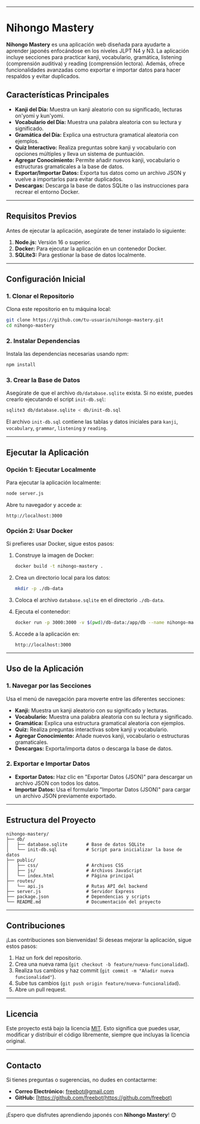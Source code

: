 
---

# Nihongo Mastery

**Nihongo Mastery** es una aplicación web diseñada para ayudarte a aprender japonés enfocándose en los niveles JLPT N4 y N3. La aplicación incluye secciones para practicar kanji, vocabulario, gramática, listening (comprensión auditiva) y reading (comprensión lectora). Además, ofrece funcionalidades avanzadas como exportar e importar datos para hacer respaldos y evitar duplicados.

## Características Principales

- **Kanji del Día:** Muestra un kanji aleatorio con su significado, lecturas on'yomi y kun'yomi.
- **Vocabulario del Día:** Muestra una palabra aleatoria con su lectura y significado.
- **Gramática del Día:** Explica una estructura gramatical aleatoria con ejemplos.
- **Quiz Interactivo:** Realiza preguntas sobre kanji y vocabulario con opciones múltiples y lleva un sistema de puntuación.
- **Agregar Conocimiento:** Permite añadir nuevos kanji, vocabulario o estructuras gramaticales a la base de datos.
- **Exportar/Importar Datos:** Exporta tus datos como un archivo JSON y vuelve a importarlos para evitar duplicados.
- **Descargas:** Descarga la base de datos SQLite o las instrucciones para recrear el entorno Docker.

---

## Requisitos Previos

Antes de ejecutar la aplicación, asegúrate de tener instalado lo siguiente:

1. **Node.js:** Versión 16 o superior.
2. **Docker:** Para ejecutar la aplicación en un contenedor Docker.
3. **SQLite3:** Para gestionar la base de datos localmente.

---

## Configuración Inicial

### 1. Clonar el Repositorio

Clona este repositorio en tu máquina local:

```bash
git clone https://github.com/tu-usuario/nihongo-mastery.git
cd nihongo-mastery
```

### 2. Instalar Dependencias

Instala las dependencias necesarias usando npm:

```bash
npm install
```

### 3. Crear la Base de Datos

Asegúrate de que el archivo `db/database.sqlite` exista. Si no existe, puedes crearlo ejecutando el script `init-db.sql`:

```bash
sqlite3 db/database.sqlite < db/init-db.sql
```

El archivo `init-db.sql` contiene las tablas y datos iniciales para `kanji`, `vocabulary`, `grammar`, `listening` y `reading`.

---

## Ejecutar la Aplicación

### Opción 1: Ejecutar Localmente

Para ejecutar la aplicación localmente:

```bash
node server.js
```

Abre tu navegador y accede a:

```
http://localhost:3000
```

### Opción 2: Usar Docker

Si prefieres usar Docker, sigue estos pasos:

1. Construye la imagen de Docker:

   ```bash
   docker build -t nihongo-mastery .
   ```

2. Crea un directorio local para los datos:

   ```bash
   mkdir -p ./db-data
   ```

3. Coloca el archivo `database.sqlite` en el directorio `./db-data`.

4. Ejecuta el contenedor:

   ```bash
   docker run -p 3000:3000 -v $(pwd)/db-data:/app/db --name nihongo-mastery nihongo-mastery
   ```

5. Accede a la aplicación en:

   ```
   http://localhost:3000
   ```

---

## Uso de la Aplicación

### 1. Navegar por las Secciones

Usa el menú de navegación para moverte entre las diferentes secciones:

- **Kanji:** Muestra un kanji aleatorio con su significado y lecturas.
- **Vocabulario:** Muestra una palabra aleatoria con su lectura y significado.
- **Gramática:** Explica una estructura gramatical aleatoria con ejemplos.
- **Quiz:** Realiza preguntas interactivas sobre kanji y vocabulario.
- **Agregar Conocimiento:** Añade nuevos kanji, vocabulario o estructuras gramaticales.
- **Descargas:** Exporta/importa datos o descarga la base de datos.

### 2. Exportar e Importar Datos

- **Exportar Datos:** Haz clic en "Exportar Datos (JSON)" para descargar un archivo JSON con todos los datos.
- **Importar Datos:** Usa el formulario "Importar Datos (JSON)" para cargar un archivo JSON previamente exportado.

---

## Estructura del Proyecto

```
nihongo-mastery/
├── db/
│   ├── database.sqlite       # Base de datos SQLite
│   └── init-db.sql           # Script para inicializar la base de datos
├── public/
│   ├── css/                  # Archivos CSS
│   ├── js/                   # Archivos JavaScript
│   └── index.html            # Página principal
├── routes/
│   └── api.js                # Rutas API del backend
├── server.js                 # Servidor Express
├── package.json              # Dependencias y scripts
└── README.md                 # Documentación del proyecto
```

---

## Contribuciones

¡Las contribuciones son bienvenidas! Si deseas mejorar la aplicación, sigue estos pasos:

1. Haz un fork del repositorio.
2. Crea una nueva rama (`git checkout -b feature/nueva-funcionalidad`).
3. Realiza tus cambios y haz commit (`git commit -m "Añadir nueva funcionalidad"`).
4. Sube tus cambios (`git push origin feature/nueva-funcionalidad`).
5. Abre un pull request.

---

## Licencia

Este proyecto está bajo la licencia [MIT](LICENSE). Esto significa que puedes usar, modificar y distribuir el código libremente, siempre que incluyas la licencia original.

---

## Contacto

Si tienes preguntas o sugerencias, no dudes en contactarme:

- **Correo Electrónico:** freebot@gmail.com
- **GitHub:** [https://github.com/freebot(https://github.com/freebot)

---

¡Espero que disfrutes aprendiendo japonés con **Nihongo Mastery**! 😊
